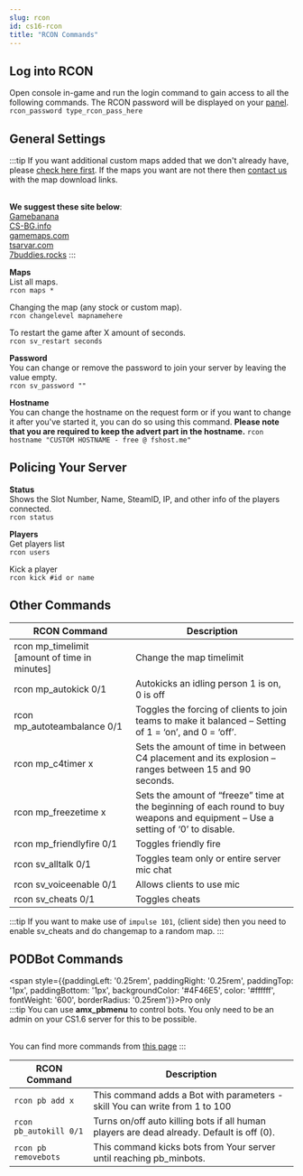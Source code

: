 ```yaml
---
slug: rcon
id: cs16-rcon
title: "RCON Commands"
---
```


## Log into RCON
Open console in-game and run the login command to gain access to all the following commands. The RCON password will be displayed on your [panel](https://fshost.me/free-panel).
<br /> `rcon_password type_rcon_pass_here`

## General Settings
:::tip
If you want additional custom maps added that we don't already have, please [check here first](https://dl.fsho.st/cs16/maps/). If the maps you want are not there then [contact us](https://fshost.me/contact) with the map download links.

<br />**We suggest these site below**:
<br /> [Gamebanana](https://gamebanana.com/)
<br /> [CS-BG.info](https://maps.cs-bg.info/) 
<br /> [gamemaps.com](https://www.gamemaps.com/cs/maps)
<br /> [tsarvar.com](https://tsarvar.com/en/maps/counter-strike-1.6)
<br /> [7buddies.rocks](https://www.17buddies.rocks/17b2/View/Maps/Gam/1/Mod/1/Cat/0/All/0/Pag/1/Counter-Strike.html)
:::

**Maps**<br />
List all maps.
<br /> `rcon maps *`

Changing the map (any stock or custom map).
<br /> `rcon changelevel mapnamehere`

To restart the game after X amount of seconds.
<br /> `rcon sv_restart seconds`


**Password** <br />You can change or remove the password to join your server by leaving the value empty.
<br /> `rcon sv_password ""`

**Hostname** <br />You can change the hostname on the request form or if you want to change it after you've started it, you can do so using this command. **Please note that you are required to keep the advert part in the hostname.**
`rcon hostname "CUSTOM HOSTNAME - free @ fshost.me"`


## Policing Your Server

**Status**<br />
Shows the Slot Number, Name, SteamID, IP, and other info of the players connected.
<br />`rcon status`

**Players**<br />
Get players list
<br />`rcon users`

Kick a player
<br />`rcon kick #id or name`

## Other Commands
| RCON Command | Description |
| ------------ | ----------- |
| rcon mp_timelimit [amount of time in minutes] | Change the map timelimit |
| rcon mp_autokick 0/1 | Autokicks an idling person 1 is on, 0 is off |
| rcon mp_autoteambalance 0/1 | Toggles the forcing of clients to join teams to make it balanced – Setting of 1 = ‘on’, and 0 = ‘off’. |
| rcon mp_c4timer x | Sets the amount of time in between C4 placement and its explosion – ranges between 15 and 90 seconds. |
| rcon mp_freezetime x | Sets the amount of “freeze” time at the beginning of each round to buy weapons and equipment – Use a setting of ‘0’ to disable. |
| rcon mp_friendlyfire 0/1 | Toggles friendly fire |
| rcon sv_alltalk 0/1 | Toggles team only or entire server mic chat |
| rcon sv_voiceenable 0/1 | Allows clients to use mic |
| rcon sv_cheats 0/1 | Toggles cheats |

:::tip
If you want to make use of `impulse 101`, (client side) then you need to enable sv_cheats and do changemap to a random map.
:::


## PODBot Commands
<span style={{paddingLeft: '0.25rem', paddingRight: '0.25rem', paddingTop: '1px', paddingBottom: '1px', backgroundColor: '#4F46E5', color: '#ffffff', fontWeight: '600', borderRadius: '0.25rem'}}>Pro only</span><br />
:::tip
You can use **amx_pbmenu** to control bots. You only need to be an admin on your CS1.6 server for this to be possible.

<br />You can find more commands from [this page](http://podbotmm.bots-united.com/doc_v3/html/pbmm_configuration.html)
:::

| RCON Command | Description |
| ------------ | ----------- |
| `rcon pb add x` | This command adds a Bot with parameters - skill You can write from 1 to 100 |
| `rcon pb_autokill 0/1` | Turns on/off auto killing bots if all human players are dead already. Default is off (0). |
| `rcon pb removebots` | This command kicks bots from Your server until reaching pb_minbots. |

